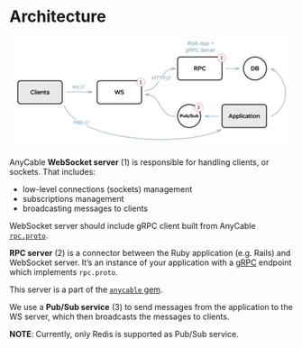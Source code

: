 # Architecture

![](./assets/images/scheme.png)

AnyCable **WebSocket server** (1) is responsible for handling clients, or sockets. That includes:
- low-level connections (sockets) management
- subscriptions management
- broadcasting messages to clients

WebSocket server should include gRPC client built from AnyCable [`rpc.proto`](./rpc_proto.md).

**RPC server** (2) is a connector between the Ruby application (e.g. Rails) and WebSocket server. It’s an instance of your application with a [gRPC](https://grpc.io) endpoint which implements `rpc.proto`.

This server is a part of the [`anycable` gem](./anycable_gem.md).

We use a **Pub/Sub service** (3) to send messages from the application to the WS server, which then broadcasts the messages to clients.

**NOTE**: Currently, only Redis is supported as Pub/Sub service.
